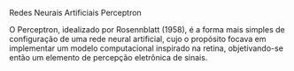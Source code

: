 Redes Neurais Artificiais
Perceptron

O Perceptron, idealizado por Rosennblatt (1958), é a forma mais simples de configuração de uma rede neural artificial, cujo o propósito focava em implementar um modelo computacional inspirado na retina, objetivando-se então um elemento de percepção eletrônica de sinais.

